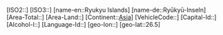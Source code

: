 ﻿---
location: [26.5,]
type: Country
tags:
- geo/Country

SpocWebEntityId: 76705
isDeleted: false
confidential: public

---
[ISO2::]
[ISO3::]
[name-en::Ryukyu Islands]
[name-de::Ryūkyū-Inseln]
[Area-Total::]
[Area-Land::]
[Continent::[Asia](geo/Continent/Asia.md)]
[VehicleCode::]
[Capital-Id::]
[Alcohol-l::]
[Language-Id::]
[geo-lon::]
[geo-lat::26.5]

